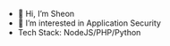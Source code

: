 - 👋 Hi, I’m Sheon
- 👀 I’m interested in Application Security
- Tech Stack: NodeJS/PHP/Python


<!---
phmclong/phmclong is a ✨ special ✨ repository because its `README.md` (this file) appears on your GitHub profile.
You can click the Preview link to take a look at your changes.
--->
